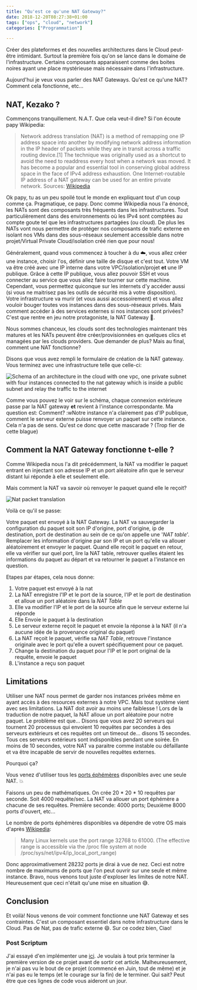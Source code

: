 ```yaml
---
title: "Qu'est ce qu'une NAT Gateway?"
date: 2018-12-20T08:27:38+01:00
tags: ["ops", "cloud", "network"]
categories: ["Programmation"]

---
```


Créer des plateformes et des nouvelles architectures dans le Cloud peut-être intimidant. Surtout la première fois qu'on se lance dans le domaine de l'infrastructure. Certains composants apparaissent comme des boites noires ayant une place mystérieuse mais nécessaire dans l'infrastructure.

Aujourd'hui je veux vous parler des NAT Gateways. Qu'est ce qu'une NAT? Comment cela fonctionne, etc...

## NAT, Kezako ?

Commençons tranquillement. N.A.T. Que cela veut-il dire? Si l'on écoute papy Wikipedia:

> Network address translation (NAT) is a method of remapping one IP address space into another by modifying network address information in the IP header of packets while they are in transit across a traffic routing device.[1] The technique was originally used as a shortcut to avoid the need to readdress every host when a network was moved. It has become a popular and essential tool in conserving global address space in the face of IPv4 address exhaustion. One Internet-routable IP address of a NAT gateway can be used for an entire private network.
Sources: [Wikipedia](https://en.wikipedia.org/wiki/Network_address_translation)

Ok papy, tu as un peu spoilé tout le monde en expliquant tout d'un coup comme ça. Pragmatique, ce papy. Donc comme Wikipedia nous l'a énoncé, les NATs sont des composants très fréquents dans les infrastructures. Tout particulièrement dans des environnements où les IPv4 sont comptées au compte goute tel que les infrastructures partagées (ou cloud). De plus les NATs vont nous permettre de protéger nos composants de trafic externe en isolant nos VMs dans des sous-réseaux seulement accessible dans notre projet/Virtual Private Cloud/isolation créé rien que pour nous!

Généralement, quand vous commencez à toucher à du :cloud:, vous allez créer une instance, choisir l'os, définir une taille de disque et c'est tout. Votre VM va être créé avec une IP interne dans votre VPC/isolation/projet **et** une IP publique. Grâce à cette IP publique, vous allez pouvoir SSH et vous connecter au service que vous allez faire tourner sur cette machine. Cependant, vous permettez quiconque sur les internets d'y accéder aussi (si vous ne maitrisez pas les outils de sécurité mis à votre disposition). Votre infrastructure va murir (et vous aussi accessoirement) et vous allez vouloir bouger toutes vos instances dans des sous-réseaux privés. Mais comment accéder à des services externes si nos instances sont privées? C'est que rentre en jeu notre protagoniste, la NAT Gateway :tada:.

Nous sommes chanceux, les clouds sont des technologies maintenant très matures et les NATs peuvent être créer/provisionnées en quelques clics et managées par les clouds providers. Que demander de plus? Mais au final, comment une NAT fonctionne?

Disons que vous avez rempli le formulaire de création de la NAT gateway. Vous terminez avec une infrastructure telle que celle-ci:

![Schema of an architecture in the cloud with one vpc, one private subnet with four instances connected to the nat gateway which is inside a public subnet and relay the traffic to the internet](/post_content/2018-06-25/nat_vpc.svg)

Comme vous pouvez le voir sur le schéma, chaque connexion extérieure passe par la NAT gateway **et** revient à l'instance correspondante. Ma question est: Comment? :wNotre instance n'a clairement pas d'IP publique, comment le serveur externe puisse renvoyer un paquet sur cette instance. Cela n'a pas de sens. Qu'est ce donc que cette mascarade ? (Trop fier de cette blague)

## Comment la NAT Gateway fonctionne t-elle ?

Comme Wikipedia nous l'a dit précédemment, la NAT va modifier le paquet entrant en injectant son adresse IP et un port aléatoire afin que le serveur distant lui réponde à elle et seulement elle.

Mais comment la NAT va savoir où renvoyer le paquet quand elle le reçoit?

![Nat packet translation](/post_content/2018-06-25/nat_anim.svg)

Voilà ce qu'il se passe:

Votre paquet est envoyé à la NAT Gateway. La NAT va sauvegarder la configuration du paquet soit son IP d'origine, port d'origine, ip de destination, port de destination au sein de ce qu'on appelle une '_NAT table_'. Remplacer les information d'origine par son IP et un port qu'elle va allouer aléatoirement et envoyer le paquet. Quand elle reçoit le paquet en retour, elle va vérifier sur quel port, lire la NAT table, retrouver quelles étaient les informations du paquet au départ et va retourner le paquet a l'instance en question.

Etapes par étapes, cela nous donne:

1. Votre paquet est envoyé à la nat
2. La NAT enregistre l'IP et le port de la source, l'IP et le port de destination et alloue un port aléatoire dans la _NAT Table_
3. Elle va modifier l'IP et le port de la source afin que le serveur externe lui réponde
4. Elle Envoie le paquet à la destination
5. Le serveur externe reçoit le paquet et envoie la réponse à la NAT (il n'a aucune idée de la provenance original du paquet)
6. La NAT reçoit le paquet, vérifie sa _NAT Table_, retrouve l'instance originale avec le port qu'elle a ouvert spécifiquement pour ce paquet.
7. Change la destination du paquet pour l'IP et le port original de la requête, envoie le paquet
8. L'instance a reçu son paquet

## Limitations

Utiliser une NAT nous permet de garder nos instances privées même en ayant accès à des resources externes à notre VPC. Mais tout système vient avec ses limitations. La NAT doit avoir au moins une faiblesse ! Lors de la traduction de notre paquet, la NAT alloue un port aléatoire pour notre paquet. Le problème est que... Disons que vous avez 20 serveurs qui tournent 20 processus qui envoient 10 requêtes par secondes à des serveurs extérieurs et ces requêtes ont un timeout de... disons 15 secondes. Tous ces serveurs extérieurs sont indisponibles pendant une soirée. En moins de 10 secondes, votre NAT va paraitre comme instable ou défaillante et va être incapable de servir de nouvelles requêtes externes.

Pourquoi ça?

Vous venez d'utiliser tous les [ports éphémères](https://www.ncftp.com/ncftpd/doc/misc/ephemeral_ports.html) disponibles avec une seule NAT. :boom:

Faisons un peu de mathématiques. On crée 20 * 20 * 10 requêtes par seconde. Soit 4000 requête/sec. La NAT va allouer un port éphémère a chacune de ses requêtes. Première seconde: 4000 ports; Deuxième 8000 ports d'ouvert, etc...

Le nombre de ports éphémères disponibles va dépendre de votre OS mais d'après [Wikipedia](https://en.wikipedia.org/wiki/Ephemeral_port#Range):

> Many Linux kernels use the port range 32768 to 61000. (The effective range is accessible via the /proc file system at node /proc/sys/net/ipv4/ip_local_port_range)

Donc approximativement 28232 ports je dirai à vue de nez. Ceci est notre nombre de maximums de ports que l'on peut ouvrir sur une seule et même instance. Bravo, nous venons tout juste d'exploser les limites de notre NAT. Heureusement que ceci n'était qu'une mise en situation :sweat_smile:.

## Conclusion

Et voilà! Nous venons de voir comment fonctionne une NAT Gateway et ses contraintes. C'est un composant essentiel dans notre infrastructure dans le Cloud. Pas de Nat, pas de trafic externe :smile:. Sur ce codez bien, Ciao!

### Post Scriptum
J'ai essayé d'en implémenter une [ici](https://github.com/juanwolf/toran). Je voulais à tout prix terminer la première version de ce projet avant de sortir cet article. Malheureusement, je n'ai pas vu le bout de ce projet (commencé en Juin, tout de même) et je n'ai pas eu le temps (et le courage sur la fin) de le terminer. Qui sait? Peut être que ces lignes de code vous aideront un jour.
